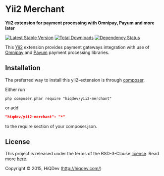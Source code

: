 Yii2 Merchant
=============

**Yii2 extension for payment processing with Omnipay, Payum and more later**

[![Latest Stable Version](https://poser.pugx.org/hiqdev/yii2-merchant/v/stable)](//packagist.org/packages/hiqdev/yii2-merchant)
[![Total Downloads](https://poser.pugx.org/hiqdev/yii2-merchant/downloads)](//packagist.org/packages/hiqdev/yii2-merchant)
[![Dependency Status](https://www.versioneye.com/php/hiqdev:yii2-merchant/dev-master/badge.svg)](https://www.versioneye.com/php/hiqdev:yii2-merchant/dev-master)

This [Yii2](http://yiiframework.com/) extension provides payment gateways integration with use of
[Omnipay](http://omnipay.thephpleague.com/) and [Payum](http://payum.org/) payment processing libraries.

## Installation

The preferred way to install this yii2-extension is through [composer](http://getcomposer.org/download/).

Either run

```
php composer.phar require "hiqdev/yii2-merchant"
```

or add

```json
"hiqdev/yii2-merchant": "*"
```

to the require section of your composer.json.

## License

This project is released under the terms of the BSD-3-Clause [license](https://github.com/hiqdev/yii2-merchant/blob/master/LICENSE).
Read more [here](http://choosealicense.com/licenses/bsd-3-clause).

Copyright © 2015, HiQDev (http://hiqdev.com/)
